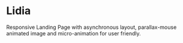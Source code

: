 # Lidia
Responsive Landing Page with asynchronous layout, parallax-mouse animated image and micro-animation for user friendly.
